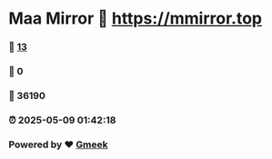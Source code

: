 # Maa Mirror :link: https://mmirror.top 
### :page_facing_up: [13](https://mmirror.top/tag.html) 
### :speech_balloon: 0 
### :hibiscus: 36190 
### :alarm_clock: 2025-05-09 01:42:18 
### Powered by :heart: [Gmeek](https://github.com/Meekdai/Gmeek)
